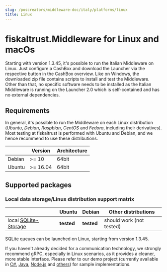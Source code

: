 ```yaml
---
slug: /poscreators/middleware-doc/italy/platforms/linux
title: Linux
---
```


# fiskaltrust.Middleware for Linux and macOs

Starting with version 1.3.45, it's possible to run the Italian Middleware on Linux. Just configure a CashBox and download the Launcher via the respective button in the CashBox overview. Like on Windows, the downloaded zip file contains scripts to install and test the Middleware. Other than that, no specific software needs to be installed as the Italian Middleware is running on the Launcher 2.0 which is self-contained and has no external dependencies.

## Requirements

In general, it's possible to run the Middleware on each Linux distribution (_Ubuntu_, _Debian_, _Raspbian_, _CentOS_ and _Fedora_, including their derivatives). Most testing at fiskaltrust is performed with Ubuntu and Debian, and we hence recommend to use these distributions.

|                                                                 | Version    | Architecture     |
|-----------------------------------------------------------------|------------|------------------|
| Debian        | >= 10     | 64bit           |
| Ubuntu        | >= 16.04  | 64bit           |

## Supported packages

### Local data storage/Linux distribution support matrix

|                                                                 | Ubuntu     | Debian     | Other distributions              |
|-----------------------------------------------------------------|------------|------------|----------------------------------|
| local [SQLite-Storage](../on-premise-databases/sqlite.md)       | **tested** | **tested** | should work (not tested)         |


SQLite queues can be launched on Linux, starting from version 1.3.45. 

If you haven't already decided for a communication technology, we strongly recommend gRPC, especially in Linux scenarios, as it provides a cleaner, more stable interface. Please refer to our demo project (currently available in [C#](https://github.com/fiskaltrust/middleware-demo-dotnet), [Java](https://github.com/fiskaltrust/middleware-demo-java), [Node.js](https://github.com/fiskaltrust/middleware-demo-node) and [others](https://github.com/fiskaltrust)) for sample implementations.
